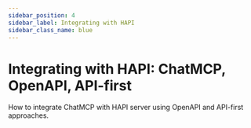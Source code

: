 ```yaml
---
sidebar_position: 4
sidebar_label: Integrating with HAPI
sidebar_class_name: blue
---
```


# Integrating with HAPI: ChatMCP, OpenAPI, API-first


How to integrate ChatMCP with HAPI server using OpenAPI and API-first approaches.
